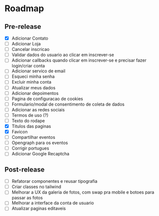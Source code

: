 # Roadmap

## Pre-release

- [x] Adicionar Contato
- [ ] Adicionar Loja
- [ ] Cancelar inscricao
- [ ] Validar dados do usuario ao clicar em inscrever-se
- [ ] Adicionar callbacks quando clicar em inscrever-se e precisar fazer login/criar conta
- [ ] Adicionar servico de email
- [ ] Esqueci minha senha
- [ ] Excluir minha conta
- [ ] Atualizar meus dados
- [ ] Adicionar depoimentos
- [ ] Pagina de configuracao de cookies
- [ ] Formulario/modal de consentimento de coleta de dados
- [ ] Adicionar as redes sociais
- [ ] Termos de uso (?)
- [ ] Texto do rodape
- [x] Titulos das paginas
- [x] Favicon
- [ ] Compartilhar eventos
- [ ] Opengraph para os eventos
- [ ] Corrigir portugues
- [ ] Adicionar Google Recaptcha

## Post-release

- [ ] Refatorar componentes e reusar tipografia
- [ ] Criar classes no tailwind
- [ ] Melhorar a UX da galeria de fotos, com swap pra mobile e botoes para passar as fotos
- [ ] Melhorar a interface da conta de usuario
- [ ] Atualizar paginas editaveis